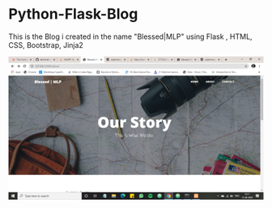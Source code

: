 # Python-Flask-Blog
This is the Blog i created in the name  "Blessed|MLP" using Flask , HTML, CSS, Bootstrap, Jinja2

![Test Image 1](Screenshot_(63).png)
